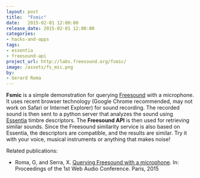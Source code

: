 ```yaml
---
layout: post
title:  "Fsmic"
date:   2015-02-01 12:00:00
release_date: 2015-02-01 12:00:00
categories: 
- hacks-and-apps
tags:
- essentia
- freesound-api 
project_url: http://labs.freesound.org/fsmic/
image: /assets/fs_mic.png
by: 
- Gerard Roma
---
```


**Fsmic** is a simple demonstration for querying [Freesound](http://www.freesound.org) with a microphone. It uses recent browser technology (Google Chrome recommended, may not work on Safari or Internet Explorer) for sound recording. The recorded sound is then sent to a python server that analyzes the sound using [Essentia](http://essentia.upf.edu)  timbre descriptors. The **Freesound API** is then used for retrieving similar sounds. Since the Freesound similarity service is also based on Essentia, the descriptors are compatible, and the results are similar. Try it with your voice, musical instruments or anything that makes noise!


Related publications:

- Roma, G, and Serra, X. [Querying Freesound with a microphone](http://mtg.upf.edu/node/3176). In: Proceedings of the 1st Web Audio Conference. Paris, 2015
